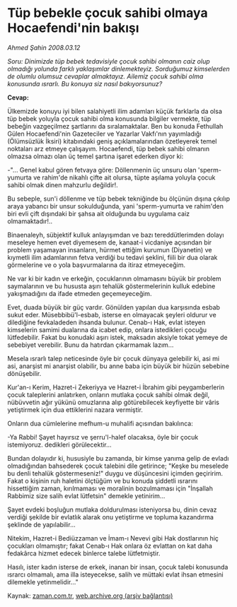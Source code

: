 # Tüp bebekle çocuk sahibi olmaya Hocaefendi'nin bakışı

*Ahmed Şahin 2008.03.12*

<tr><td class="metin" colspan="2" style="padding-top: 20px; padding-left: 5px; padding-right: 10px;"><i>Soru:  Dinimizde tüp bebek tedavisiyle çocuk sahibi olmanın caiz olup olmadığı yolunda farklı yaklaşımlar dinlemekteyiz. Sorduğumuz kimselerden de olumlu olumsuz cevaplar almaktayız. Ailemiz çocuk sahibi olma konusunda ısrarlı. Bu konuya siz nasıl bakıyorsunuz? </i></td></tr><tr><td class="metin" colspan="2" style="padding-top: 20px; padding-left: 5px; padding-right: 10px;"><b><p>Cevap: </p></b>Ülkemizde konuyu iyi bilen salahiyetli ilim adamları küçük farklarla da olsa tüp bebek yoluyla çocuk sahibi olma konusunda bilgiler vermekte, tüp bebeğin vazgeçilmez şartlarını da sıralamaktalar. Ben bu konuda Fethullah Gülen Hocaefendi'nin Gazeteciler ve Yazarlar Vakfı'nın yayımladığı (Ölümsüzlük İksiri) kitabındaki geniş açıklamalarından özetleyerek temel noktaları arz etmeye çalışayım. Hocaefendi, tüp bebek sahibi olmanın olmazsa olmazı olan üç temel şartına işaret ederken diyor ki:
<p>-"... Genel kabul gören fetvaya göre: Döllenmenin üç unsuru olan 'sperm-yumurta ve rahim'de nikahlı çifte ait olursa, tüpte aşılama yoluyla çocuk sahibi olmak dinen mahzurlu değildir!.
<p>Bu sebeple, sun'i döllenme ve tüp bebek tekniğinde bu ölçünün dışına çıkılıp araya yabancı bir unsur sokulduğunda, yani 'sperm-yumurta ve rahim'den biri evli çift dışındaki bir şahsa ait olduğunda bu uygulama caiz olmamaktadır!..
<p>Binaenaleyh, sübjektif kulluk anlayışımdan ve bazı tereddütlerimden dolayı meseleye hemen evet diyemesem de, kanaat-i vicdaniye açısından bir problem yaşamayan insanların, hürmet ettiğim kurumun (Diyanetin) ve kıymetli ilim adamlarının fetva verdiği bu tedavi şeklini, fiili bir dua olarak görmelerine ve o yola başvurmalarına da itiraz etmeyeceğim.
<p>Ne var ki bir kadın ve erkeğin, çocuklarının olmamasını büyük bir problem saymalarının ve bu hususta aşırı tehalük göstermelerinin kulluk edebine yakışmadığını da ifade etmeden geçemeyeceğim. 
<p>Evet, duada büyük bir güç vardır. Gönülden yapılan dua karşısında esbab sukut eder. Müsebbibü'l-esbab, isterse en olmayacak şeyleri oldurur ve dilediğine fevkaladeden ihsanda bulunur. Cenab-ı Hak, evlat isteyen kimselerin samimi dualarına da icabet edip, onlara istedikleri çocuğu lütfedebilir. Fakat bu konudaki aşırı istek, maksadın aksiyle tokat yemeye de sebebiyet verebilir. Bunu da hatırdan çıkarmamak lazım...
<p>Mesela ısrarlı talep neticesinde öyle bir çocuk dünyaya gelebilir ki, asi mi asi, anarşist mi anarşist olabilir, bu anne baba için büyük bir hüzün sebebine dönüşebilir.
<p>Kur'an-ı Kerim, Hazret-i Zekeriyya ve Hazret-i İbrahim gibi peygamberlerin çocuk taleplerini anlatırken, onların mutlaka çocuk sahibi olmak değil, nübüvvetin ağır yükünü omuzlarına alıp götürebilecek keyfiyette bir vâris yetiştirmek için dua ettiklerini nazara vermiştir.
<p>Onların dua cümlelerine mefhum-u muhalifi açısından bakılınca:
<p>-Ya Rabbi! Şayet hayırsız ve şerru'l-halef olacaksa, öyle bir çocuk istemiyoruz. dedikleri görülecektir...
<p>Bundan dolayıdır ki, hususiyle bu zamanda, bir kimse yanıma gelip de evladı olmadığından bahsederek çocuk talebini dile getirince; "Keşke bu meselede bu denli tehalük göstermeseniz!" duygu ve düşüncesini içimden geçiririm. Fakat o kişinin ruh haletini ölçtüğüm ve bu konuda şiddetli ısrarını hissettiğim zaman, kırılmaması ve moralinin bozulmaması için "İnşallah Rabbimiz size salih evlat lütfetsin" demekle yetinirim...
<p>Şayet evdeki boşluğun mutlaka doldurulması isteniyorsa bu, dinin cevaz verdiği şekilde bir evlatlık alarak onu yetiştirme ve topluma kazandırma şeklinde de yapılabilir... 
<p>Nitekim, Hazret-i Bediüzzaman ve İmam-ı Nevevi gibi Hak dostlarının hiç çocukları olmamıştır; fakat Cenab-ı Hak onlara öz evlattan on kat daha fedakârca hizmet edecek binlerce talebe lütfetmiştir.
<p>Hasılı, ister kadın isterse de erkek, inanan bir insan, çocuk talebi konusunda ısrarcı olmamalı, ama illa isteyecekse, salih ve müttaki evlat ihsan etmesini dilemekle yetinmelidir..."<br/></p></p></p></p></p></p></p></p></p></p></p></p></p></td></tr>

Kaynak: [zaman.com.tr](http://zaman.com.tr/yazar.do?yazino=663404), [web.archive.org (arşiv bağlantısı)](http://web.archive.org/web/20080420140739/http://www.zaman.com.tr:80/yazar.do?yazino=663404)
